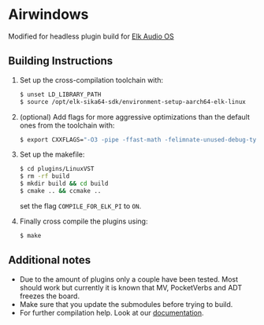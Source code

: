 # Airwindows

Modified for headless plugin build for [Elk Audio OS](https://elk.audio)

## Building Instructions

1. Set up the cross-compilation toolchain with:  

   ```bash
   $ unset LD_LIBRARY_PATH
   $ source /opt/elk-sika64-sdk/environment-setup-aarch64-elk-linux
   ```

2. (optional) Add flags for more aggressive optimizations than the default ones from the toolchain with:  

   ```bash
   $ export CXXFLAGS="-O3 -pipe -ffast-math -felimnate-unused-debug-types"
   ```

3. Set up the makefile:
    ```bash
    $ cd plugins/LinuxVST
    $ rm -rf build
    $ mkdir build && cd build
    $ cmake .. && ccmake ..
    ```
    set the flag `COMPILE_FOR_ELK_PI` to `ON`.

4. Finally cross compile the plugins using:  

   ```bash
   $ make
   ```

## Additional notes

* Due to the amount of plugins only a couple have been tested. Most should work but currently it is known that MV, PocketVerbs and ADT freezes the board.
* Make sure that you update the submodules before trying to build.
* For further compilation help. Look at our [documentation](https://github.com/elk-audio/elk-docs/blob/master/documents/building_plugins_for_elk.md).